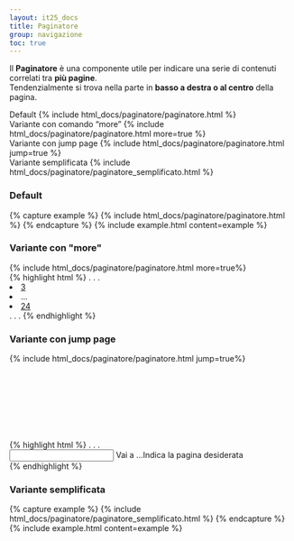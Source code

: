 ```yaml
---
layout: it25_docs
title: Paginatore
group: navigazione
toc: true
---
```


Il **Paginatore** è una componente utile per indicare una serie di contenuti correlati tra **più pagine**.  
Tendenzialmente si trova nella parte in **basso a destra o al centro** della pagina.

<div class="container-fluid">
  <div class="row">
    <div class="col">
      <label class="my-3">Default</label>
      {% include html_docs/paginatore/paginatore.html %}
    </div>
    <div class="col">
      <label class="my-3">Variante con comando “more”</label>
      {% include html_docs/paginatore/paginatore.html more=true %}
    </div>
  </div>
  <div class="row">
    <div class="col">
      <label class="my-3">Variante con jump page</label>
      {% include html_docs/paginatore/paginatore.html jump=true %}
    </div>
    <div class="col">
      <label class="my-3">Variante semplificata</label>
       {% include html_docs/paginatore/paginatore_semplificato.html %}
    </div>
  </div>
</div>

### Default
{% capture example %}
{% include html_docs/paginatore/paginatore.html %}
{% endcapture %}
{% include example.html content=example %}

### Variante con "more"
<div class="bd-example">
{% include html_docs/paginatore/paginatore.html more=true%}
</div>
{% highlight html %}
. . .
<li class="page-item"><a class="page-link" href="#">3</a></li>
<li class="page-item">
  <span class="page-link">...</span>
</li>
<li class="page-item"><a class="page-link" href="#">24</a></li>
. . .
{% endhighlight %}

### Variante con jump page
<div class="bd-example">
{% include html_docs/paginatore/paginatore.html jump=true%}
</div>
{% highlight html %}
. . . 
        <svg class="icon icon-primary"><use href="{{site_baseurl}}/dist/svg/sprites.svg#it-chevron-right"></use></svg>
      </a>
    </li>
  </ul>
  <div class="form-group">
    <input type="text" class="form-control" id="jumpToPage" maxlength="3" />
    <label for="jumpToPage"><span aria-hidden="true">Vai a ...</span><span class="visually-hidden">Indica la pagina desiderata</span></label>
  </div>
</nav> 
{% endhighlight %}

### Variante semplificata
{% capture example %}
{% include html_docs/paginatore/paginatore_semplificato.html %}
{% endcapture %}
{% include example.html content=example %}
